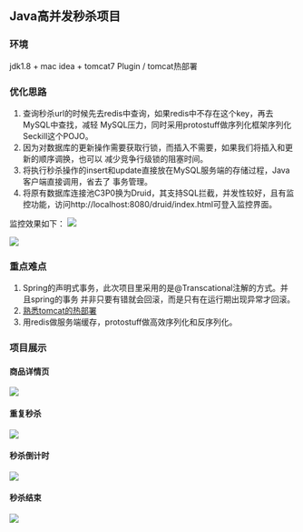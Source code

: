 ## Java高并发秒杀项目
### 环境
jdk1.8 + mac idea + tomcat7 Plugin / tomcat热部署
### 优化思路
1. 查询秒杀url的时候先去redis中查询，如果redis中不存在这个key，再去MySQL中查找，减轻
MySQL压力，同时采用protostuff做序列化框架序列化Seckill这个POJO。
2. 因为对数据库的更新操作需要获取行锁，而插入不需要，如果我们将插入和更新的顺序调换，也可以
减少竞争行级锁的阻塞时间。
3. 将执行秒杀操作的insert和update直接放在MySQL服务端的存储过程，Java客户端直接调用，省去了
事务管理。
4. 将原有数据库连接池C3P0换为Druid，其支持SQL拦截，并发性较好，且有监控功能，访问http://localhost:8080/druid/index.html可登入监控界面。

监控效果如下：
![](https://ws1.sinaimg.cn/large/73d640f7ly1fu40v01qcvj226u11ggwb.jpg)

![](https://ws1.sinaimg.cn/large/73d640f7ly1fu40uzv68xj226m0fowjn.jpg)

### 重点难点
1. Spring的声明式事务，此次项目里采用的是@Transcational注解的方式。并且spring的事务
并非只要有错就会回滚，而是只有在运行期出现异常才回滚。
2. [熟悉tomcat的热部署](https://www.jianshu.com/p/0458f2f5eecd)
3. 用redis做服务端缓存，protostuff做高效序列化和反序列化。
### 项目展示
#### 商品详情页
![](https://ws1.sinaimg.cn/large/73d640f7ly1ftubnr1mllj21t00ligpx.jpg)
#### 重复秒杀
![](https://ws1.sinaimg.cn/large/73d640f7ly1ftubnr1mllj21t00ligpx.jpg)
#### 秒杀倒计时
![](https://ws1.sinaimg.cn/large/73d640f7ly1ftubnwblbej21sw0auq4j.jpg)
#### 秒杀结束
![](https://ws1.sinaimg.cn/large/73d640f7ly1ftubnufz1jj21sc0akq4a.jpg)
